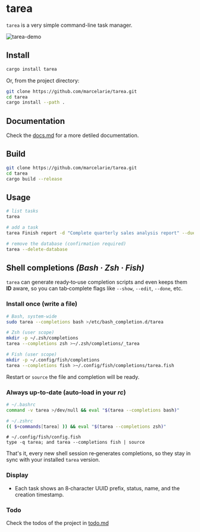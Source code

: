 # tarea

`tarea` is a very simple command-line task manager.

![tarea-demo](https://github.com/user-attachments/assets/49460c13-6da4-4b21-90c8-1ab1c4f5981c)

## Install

```bash
cargo install tarea
```

Or, from the project directory:

```bash
git clone https://github.com/marcelarie/tarea.git
cd tarea
cargo install --path .
```

## Documentation

Check the [docs.md](/docs.md) for a more detiled documentation.

## Build

```bash
git clone https://github.com/marcelarie/tarea.git
cd tarea
cargo build --release
```

## Usage

```bash
# list tasks
tarea

# add a task
tarea Finish report -d "Complete quarterly sales analysis report" --due tomorrow

# remove the database (confirmation required)
tarea --delete-database
```

## Shell completions _(Bash · Zsh · Fish)_

`tarea` can generate ready‑to‑use completion scripts and even keeps them
**ID** aware, so you can tab‑complete flags like `--show`, `--edit`, `--done`,
etc.

### Install once (write a file)

```bash
# Bash, system‑wide
sudo tarea --completions bash >/etc/bash_completion.d/tarea

# Zsh (user scope)
mkdir -p ~/.zsh/completions
tarea --completions zsh >~/.zsh/completions/_tarea

# Fish (user scope)
mkdir -p ~/.config/fish/completions
tarea --completions fish >~/.config/fish/completions/tarea.fish
```

Restart or `source` the file and completion will be ready.

### Always up‑to‑date (auto‑load in your _rc_)

```bash
# ~/.bashrc
command -v tarea >/dev/null && eval "$(tarea --completions bash)"
```

```zsh
# ~/.zshrc
(( $+commands[tarea] )) && eval "$(tarea --completions zsh)"
```

```fish
# ~/.config/fish/config.fish
type -q tarea; and tarea --completions fish | source
```

That's it, every new shell session re‑generates completions, so they stay in sync
with your installed `tarea` version.

### Display

- Each task shows an 8‑character UUID prefix, status, name, and the creation timestamp.

### Todo

Check the todos of the project in [todo.md](/todo.md)
